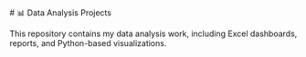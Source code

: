 \# 📊 Data Analysis Projects



This repository contains my data analysis work, including Excel dashboards, reports, and Python-based visualizations.



